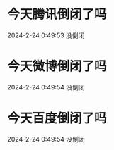 # 今天腾讯倒闭了吗

2024-2-24 0:49:53 没倒闭

# 今天微博倒闭了吗

2024-2-24 0:49:54 没倒闭

# 今天百度倒闭了吗

2024-2-24 0:49:54 没倒闭

